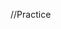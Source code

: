 //Practice 
 <?php
$str="en cox enaan nenjnaadfnn";
$count=0;
$herf='a';

for($i=0;$i<strlen($str);$i++){

    if($str[$i]==$herf){

     $count++;
    }


}
echo $count;
echo'-';
echo $herf;

?>
